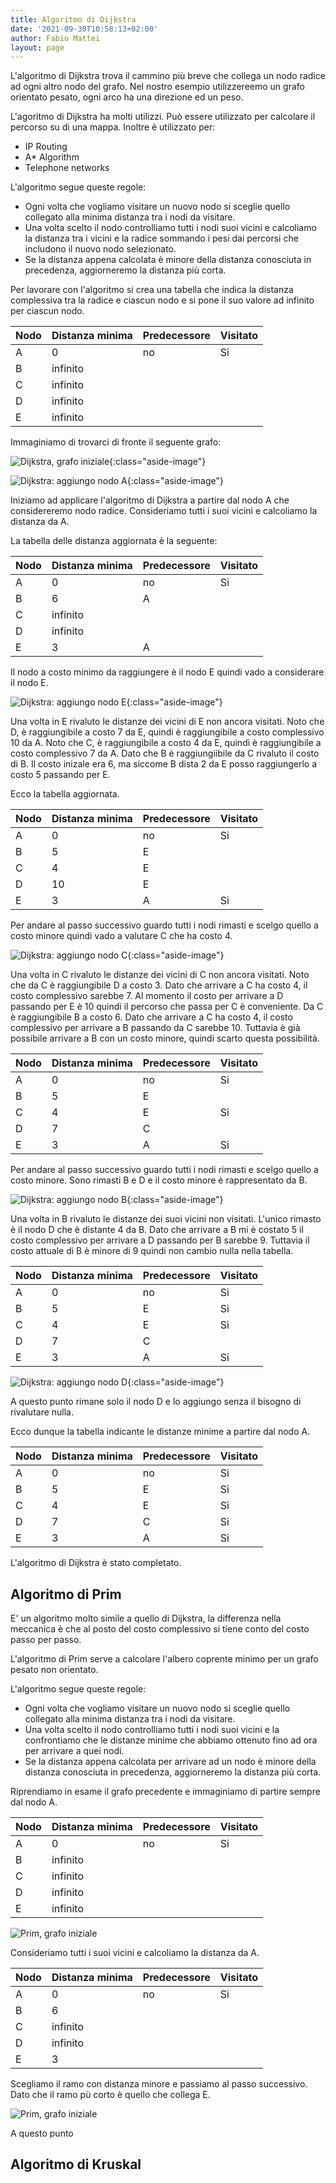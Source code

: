 ```yaml
---
title: Algoritmo di Dijkstra
date: '2021-09-30T10:58:13+02:00'
author: Fabio Mattei
layout: page
---
```



L'algoritmo di Dijkstra trova il cammino più breve che collega un nodo radice ad ogni altro nodo del grafo. Nel nostro esempio utilizzereemo un grafo orientato pesato, ogni arco ha una direzione ed un peso.

L'agoritmo di Dijkstra ha molti utilizzi. Può essere utilizzato per calcolare il percorso su di una mappa. Inoltre è utilizzato per:

* IP Routing
* A* Algorithm
* Telephone networks

L'algoritmo segue queste regole:

* Ogni volta che vogliamo visitare un nuovo nodo si sceglie quello collegato alla minima distanza tra i nodi da visitare.
* Una volta scelto il nodo controlliamo tutti i nodi suoi vicini e calcoliamo la distanza tra i vicini e la radice sommando i pesi dai percorsi che includono il nuovo nodo selezionato.
* Se la distanza appena calcolata è minore della distanza conosciuta in precedenza, aggiorneremo la distanza più corta.

Per lavorare con l'algoritmo si crea una tabella che indica la distanza complessiva tra la radice e ciascun nodo e si pone il suo valore ad infinito per ciascun nodo.

| Nodo | Distanza minima | Predecessore | Visitato |
| ---- | --------------- | ------------ | -------- |
| A    | 0               | no           | Si       |
| B    | infinito        |              |          |
| C    | infinito        |              |          |
| D    | infinito        |              |          |
| E    | infinito        |              |          |

Immaginiamo di trovarci di fronte il seguente grafo:

![Dijkstra, grafo iniziale](/informaticainsieme/images/algoritmi/greedy/dijkstra01.png){:class="aside-image"}


![Dijkstra: aggiungo nodo A](/informaticainsieme/images/algoritmi/greedy/dijkstra02.png){:class="aside-image"}

Iniziamo ad applicare l'algoritmo di Dijkstra a partire dal nodo A che considereremo nodo radice. Consideriamo tutti i suoi vicini e calcoliamo la distanza da A.

La tabella delle distanza aggiornata è la seguente:

| Nodo | Distanza minima | Predecessore | Visitato |
| ---- | --------------- | ------------ | -------- |
| A    | 0               | no           | Si       |
| B    | 6               | A            |          |
| C    | infinito        |              |          |
| D    | infinito        |              |          |
| E    | 3               | A            |          |

Il nodo a costo minimo da raggiungere è il nodo E quindi vado a considerare il nodo E.

![Dijkstra: aggiungo nodo E](/informaticainsieme/images/algoritmi/greedy/dijkstra03.png){:class="aside-image"}

Una volta in E rivaluto le distanze dei vicini di E non ancora visitati. 
Noto che D, è raggiungibile a costo 7 da E, quindi è raggiungibile a costo complessivo 10 da A.
Noto che C, è raggiungibile a costo 4 da E, quindi è raggiungibile a costo complessivo 7 da A.
Dato che B è raggiungiibile da C rivaluto il costo di B. Il costo inizale era 6, ma siccome B dista 2 da E posso raggiungerlo a costo 5 passando per E.

Ecco la tabella aggiornata.

| Nodo | Distanza minima | Predecessore | Visitato |
| ---- | --------------- | ------------ | -------- |
| A    | 0               | no           | Si       |
| B    | 5               | E            |          |
| C    | 4               | E            |          |
| D    | 10              | E            |          |
| E    | 3               | A            | Si       |

Per andare al passo successivo guardo tutti i nodi rimasti e scelgo quello a costo minore quindi vado a valutare C che ha costo 4.

![Dijkstra: aggiungo nodo C](/informaticainsieme/images/algoritmi/greedy/dijkstra04.png){:class="aside-image"}

Una volta in C rivaluto le distanze dei vicini di C non ancora visitati.
Noto che da C è raggiungibile D a costo 3. Dato che arrivare a C ha costo 4, il costo complessivo sarebbe 7. Al momento il costo per arrivare a D passando per E è 10 quindi il percorso che passa per C è conveniente.
Da C è raggiungibile B a costo 6. Dato che arrivare a C ha costo 4, il costo complessivo per arrivare a B passando da C sarebbe 10. Tuttavia è già possibile arrivare a B con un costo minore, quindi scarto questa possibilità.


| Nodo | Distanza minima | Predecessore | Visitato |
| ---- | --------------- | ------------ | -------- |
| A    | 0               | no           | Si       |
| B    | 5               | E            |          |
| C    | 4               | E            | Si       |
| D    | 7               | C            |          |
| E    | 3               | A            | Si       |

Per andare al passo successivo guardo tutti i nodi rimasti e scelgo quello a costo minore. Sono rimasti B e D e il costo minore è rappresentato da B.

![Dijkstra: aggiungo nodo B](/informaticainsieme/images/algoritmi/greedy/dijkstra05.png){:class="aside-image"}

Una volta in B rivaluto le distanze dei suoi vicini non visitati.
L'unico rimasto è il nodo D che è distante 4 da B. Dato che arrivare a B mi è costato 5 il costo complessivo per arrivare a D passando per B sarebbe 9. Tuttavia il costo attuale di B è minore di 9 quindi non cambio nulla nella tabella.

| Nodo | Distanza minima | Predecessore | Visitato |
| ---- | --------------- | ------------ | -------- |
| A    | 0               | no           | Si       |
| B    | 5               | E            | Si       |
| C    | 4               | E            | Si       |
| D    | 7               | C            |          |
| E    | 3               | A            | Si       |

![Dijkstra: aggiungo nodo D](/informaticainsieme/images/algoritmi/greedy/dijkstra06.png){:class="aside-image"}

A questo punto rimane solo il nodo D e lo aggiungo senza il bisogno di rivalutare nulla.

Ecco dunque la tabella indicante le distanze minime a partire dal nodo A.

| Nodo | Distanza minima | Predecessore | Visitato |
| ---- | --------------- | ------------ | -------- |
| A    | 0               | no           | Si       |
| B    | 5               | E            | Si       |
| C    | 4               | E            | Si       |
| D    | 7               | C            | Si       |
| E    | 3               | A            | Si       |

L'algoritmo di Dijkstra è stato completato.



## Algoritmo di Prim

E' un algoritmo molto simile a quello di Dijkstra, la differenza nella meccanica è che al posto del costo complessivo si tiene conto del costo passo per passo. 

L'algoritmo di Prim serve a calcolare l'albero coprente minimo per un grafo pesato non orientato.

L'algoritmo segue queste regole:

* Ogni volta che vogliamo visitare un nuovo nodo si sceglie quello collegato alla minima distanza tra i nodi da visitare.
* Una volta scelto il nodo controlliamo tutti i nodi suoi vicini e la confrontiamo che le distanze minime che abbiamo ottenuto fino ad ora per arrivare a quei nodi.
* Se la distanza appena calcolata per arrivare ad un nodo è minore della distanza conosciuta in precedenza, aggiorneremo la distanza più corta.

Riprendiamo in esame il grafo precedente e immaginiamo di partire sempre dal nodo A.


| Nodo | Distanza minima | Predecessore | Visitato |
| ---- | --------------- | ------------ | -------- |
| A    | 0               | no           | Si       |
| B    | infinito        |              |          |
| C    | infinito        |              |          |
| D    | infinito        |              |          |
| E    | infinito        |              |          |

![Prim, grafo iniziale](prim01.png)

Consideriamo tutti i suoi vicini e calcoliamo la distanza da A.

| Nodo | Distanza minima | Predecessore | Visitato |
| ---- | --------------- | ------------ | -------- |
| A    | 0               | no           | Si       |
| B    | 6               |              |          |
| C    | infinito        |              |          |
| D    | infinito        |              |          |
| E    | 3               |              |          |

Scegliamo il ramo con distanza minore e passiamo al passo successivo. Dato che il ramo pù corto è quello che collega E.

![Prim, grafo iniziale](prim02.png)

A questo punto 



## Algoritmo di Kruskal
